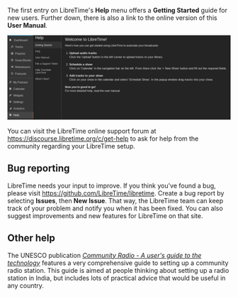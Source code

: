 The first entry on LibreTime's **Help** menu offers a **Getting Started** guide
for new users. Further down, there is also a link to the online version of this
  **User Manual**.

![](static/Screenshot460-Help_page.png)

You can visit the LibreTime online support forum at
<https://discourse.libretime.org/c/get-help> to ask for help from the community
regarding your LibreTime setup.


Bug reporting
-------------

LibreTime needs your input to improve. If you think you've found a bug, please
visit <https://github.com/LibreTime/libretime>. Create a bug report by selecting
**Issues**, then **New Issue**. That way, the LibreTime team can keep track of
your problem and notify you when it has been fixed. You can also suggest
improvements and new features for LibreTime on that site.



Other help
----------

The UNESCO publication [*Community Radio - A user's guide to the technology*](static/CommunityRadioUserGuide.pdf)
features a very comprehensive guide to setting up a community radio station.
This guide is aimed at people thinking about setting up a radio station in
India, but includes lots of practical advice that would be useful in any
country.
